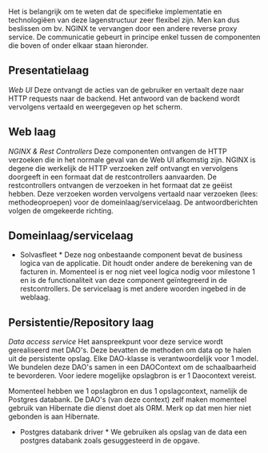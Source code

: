 Het is belangrijk om te weten dat de specifieke implementatie en technologiëen van deze lagenstructuur zeer flexibel zijn.
Men kan dus beslissen om bv. NGINX te vervangen door een andere reverse proxy service.
De communicatie gebeurt in principe enkel tussen de componenten die boven of onder elkaar staan hieronder.

## Presentatielaag

*Web UI*
Deze ontvangt de acties van de gebruiker en vertaalt deze naar HTTP requests naar de backend.
Het antwoord van de backend wordt vervolgens vertaald en weergegeven op het scherm.

## Web laag

*NGINX & Rest Controllers*
Deze componenten ontvangen de HTTP verzoeken die in het normale geval van de Web UI afkomstig zijn.
NGINX is degene die werkelijk de HTTP verzoeken zelf ontvangt en vervolgens doorgeeft in een formaat dat de restcontrollers aanvaarden.
De restcontrollers ontvangen de verzoeken in het formaat dat ze geëist hebben. Deze verzoeken worden vervolgens
 vertaald naar verzoeken (lees: methodeoproepen) voor de domeinlaag/servicelaag. De antwoordberichten volgen de omgekeerde richting.

## Domeinlaag/servicelaag

* Solvasfleet * 
Deze nog onbestaande component bevat de business logica van de applicatie. Dit houdt onder andere de berekening van de facturen in.
Momenteel is er nog niet veel logica nodig voor milestone 1 en is de functionaliteit van deze component geïntegreerd in de restcontrollers.
De servicelaag is met andere woorden ingebed in de weblaag.

## Persistentie/Repository laag

*Data access service*
Het aanspreekpunt voor deze service wordt gerealiseerd met DAO's.
Deze bevatten de methoden om data op te halen uit de persistente opslag.
Elke DAO-klasse is verantwoordelijk voor 1 model.
We bundelen deze DAO's samen in een DAOContext om de schaalbaarheid te bevorderen.
Voor iedere mogelijke opslagbron is er 1 Daocontext vereist.

Momenteel hebben we 1 opslagbron en dus 1 opslagcontext, namelijk de Postgres databank.
De DAO's (van deze context) zelf maken momenteel gebruik van Hibernate die dienst doet als ORM.
Merk op dat men hier niet gebonden is aan Hibernate.

* Postgres databank driver *
We gebruiken als opslag van de data een postgres databank zoals gesuggesteerd in de opgave.
